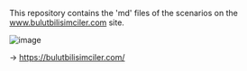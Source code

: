 This repository contains the 'md' files of the scenarios on the www.bulutbilisimciler.com site.

![image](https://user-images.githubusercontent.com/114110417/224093118-d4880c7a-b1f2-4a37-bc1c-a26fcf01b52f.png)

-> https://bulutbilisimciler.com/
